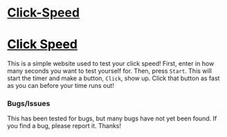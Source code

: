 # [Click-Speed](https://shaunikm.github.io/Click-Speed/)
# <a href="https://shaunikm.github.io/Click-Speed/" style="color:black;">Click Speed</a>
This is a simple website used to test your click speed! First, enter in how many seconds you want to test yourself for. Then, press <code>Start</code>. This will start the timer and make a button,  <code>Click</code>, show up. Click that button as fast as you can before your time runs out!

### Bugs/Issues
This has been tested for bugs, but many bugs have not yet been found. If you find a bug, please report it. Thanks!

